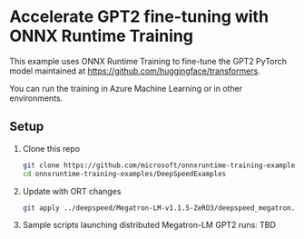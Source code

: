 # Accelerate GPT2 fine-tuning with ONNX Runtime Training

This example uses ONNX Runtime Training to fine-tune the GPT2 PyTorch model maintained at https://github.com/huggingface/transformers.

You can run the training in Azure Machine Learning or in other environments.

## Setup

1. Clone this repo

    ```bash
    git clone https://github.com/microsoft/onnxruntime-training-examples.git
    cd onnxruntime-training-examples/DeepSpeedExamples
    ```

3. Update with ORT changes

    ```bash
    git apply ../deepspeed/Megatron-LM-v1.1.5-ZeRO3/deepspeed_megatron.patch
    ```

4. Sample scripts launching distributed Megatron-LM GPT2 runs:
   TBD
